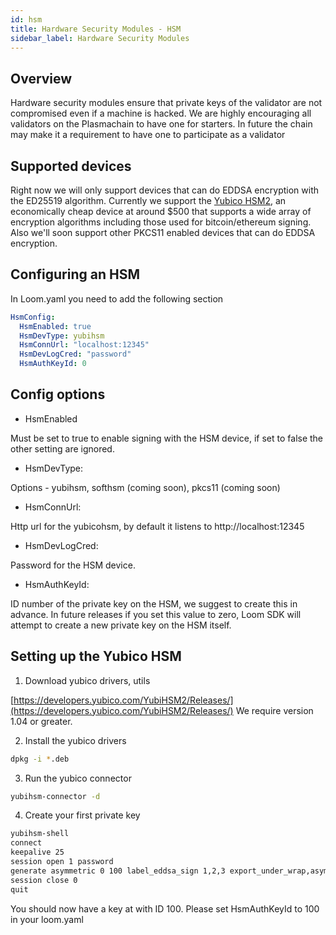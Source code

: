 ```yaml
---
id: hsm
title: Hardware Security Modules - HSM
sidebar_label: Hardware Security Modules 
---
```


## Overview

Hardware security modules ensure that private keys of the validator are not compromised even if a machine is hacked. We are highly encouraging all validators on the Plasmachain to have one for starters. In future the chain may make it a requirement to have one to participate as a validator


## Supported devices

Right now we will only support devices that can do EDDSA encryption with the ED25519 algorithm. Currently we support the [Yubico HSM2](https://www.yubico.com/products/yubihsm/), an economically cheap device at around $500 that supports a wide array of encryption algorithms including those used for bitcoin/ethereum signing. Also we'll soon support other PKCS11 enabled devices that can do EDDSA encryption.

## Configuring an HSM

In Loom.yaml you need to add the following section
```yaml
HsmConfig:
  HsmEnabled: true
  HsmDevType: yubihsm
  HsmConnUrl: "localhost:12345"
  HsmDevLogCred: "password"
  HsmAuthKeyId: 0
```

## Config options

* HsmEnabled

Must be set to true to enable signing with the HSM device, if set to false the other setting are ignored.

* HsmDevType: 

Options - yubihsm, softhsm (coming soon), pkcs11 (coming soon)

* HsmConnUrl:

Http url for the yubicohsm, by default it listens to http://localhost:12345

* HsmDevLogCred: 

Password for the HSM device. 

* HsmAuthKeyId:

ID number of the private key on the HSM, we suggest to create this in advance. In future releases if you set this value to zero, Loom SDK will attempt to create a new private key on the HSM itself.



## Setting up the Yubico HSM

1. Download yubico drivers, utils

[https://developers.yubico.com/YubiHSM2/Releases/](https://developers.yubico.com/YubiHSM2/Releases/)
We require version 1.04 or greater.

2. Install the yubico drivers 
```bash
dpkg -i *.deb 
```

3. Run the yubico connector
```bash
yubihsm-connector -d 
```

4. Create your first private key
```bash
yubihsm-shell
connect
keepalive 25
session open 1 password
generate asymmetric 0 100 label_eddsa_sign 1,2,3 export_under_wrap,asymmetric_sign_eddsa ed25519
session close 0
quit
```

You should now have a key at with ID 100. Please set HsmAuthKeyId to 100 in your loom.yaml

